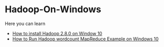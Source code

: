# Hadoop-On-Windows
<p>Here you can learn</p>
<ul>
<li><a href="https://github.com/ShahbazHaroon/Hadoop-On-Windows/wiki/Execute-Hadoop-wordcount-MapReduce-Example-on-Windows">How to install Hadoop 2.8.0 on Window 10</a></li>
<li><a href="https://github.com/ShahbazHaroon/Hadoop-On-Windows/wiki/Execute-Hadoop-wordcount-MapReduce-Example-on-Windows">How to Run Hadoop wordcount MapReduce Example on Windows 10</a></li>
</ul>
